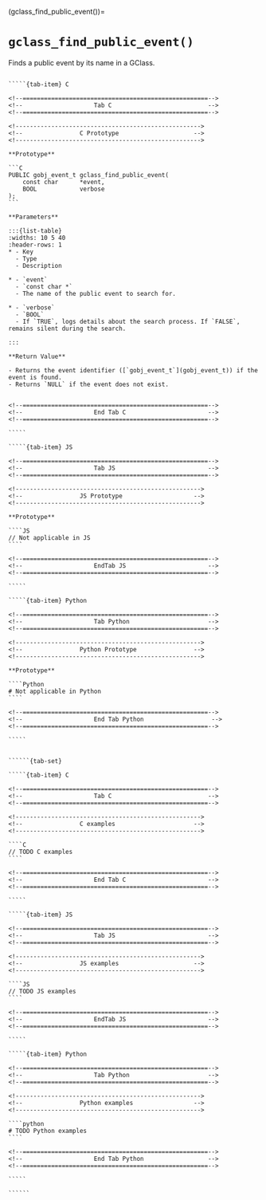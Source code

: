 <!-- ============================================================== -->
(gclass_find_public_event())=
# `gclass_find_public_event()`
<!-- ============================================================== -->

Finds a public event by its name in a GClass.

<!------------------------------------------------------------>
<!--                    Prototypes                          -->
<!------------------------------------------------------------>

``````{tab-set}

`````{tab-item} C

<!--====================================================-->
<!--                    Tab C                           -->
<!--====================================================-->

<!---------------------------------------------------->
<!--                C Prototype                     -->
<!---------------------------------------------------->

**Prototype**

```C
PUBLIC gobj_event_t gclass_find_public_event(
    const char      *event,
    BOOL            verbose
);
```

**Parameters**

:::{list-table}
:widths: 10 5 40
:header-rows: 1
* - Key
  - Type
  - Description

* - `event`
  - `const char *`
  - The name of the public event to search for.

* - `verbose`
  - `BOOL`
  - If `TRUE`, logs details about the search process. If `FALSE`, remains silent during the search.

:::

**Return Value**

- Returns the event identifier ([`gobj_event_t`](gobj_event_t)) if the event is found.  
- Returns `NULL` if the event does not exist.


<!--====================================================-->
<!--                    End Tab C                       -->
<!--====================================================-->

`````

`````{tab-item} JS

<!--====================================================-->
<!--                    Tab JS                          -->
<!--====================================================-->

<!---------------------------------------------------->
<!--                JS Prototype                    -->
<!---------------------------------------------------->

**Prototype**

````JS
// Not applicable in JS
````

<!--====================================================-->
<!--                    EndTab JS                       -->
<!--====================================================-->

`````

`````{tab-item} Python

<!--====================================================-->
<!--                    Tab Python                      -->
<!--====================================================-->

<!---------------------------------------------------->
<!--                Python Prototype                -->
<!---------------------------------------------------->

**Prototype**

````Python
# Not applicable in Python
````

<!--====================================================-->
<!--                    End Tab Python                   -->
<!--====================================================-->

`````

``````

<!------------------------------------------------------------>
<!--                    Examples                            -->
<!------------------------------------------------------------>

```````{dropdown} Examples

``````{tab-set}

`````{tab-item} C

<!--====================================================-->
<!--                    Tab C                           -->
<!--====================================================-->

<!---------------------------------------------------->
<!--                C examples                      -->
<!---------------------------------------------------->

````C
// TODO C examples
````

<!--====================================================-->
<!--                    End Tab C                       -->
<!--====================================================-->

`````

`````{tab-item} JS

<!--====================================================-->
<!--                    Tab JS                          -->
<!--====================================================-->

<!---------------------------------------------------->
<!--                JS examples                     -->
<!---------------------------------------------------->

````JS
// TODO JS examples
````

<!--====================================================-->
<!--                    EndTab JS                       -->
<!--====================================================-->

`````

`````{tab-item} Python

<!--====================================================-->
<!--                    Tab Python                      -->
<!--====================================================-->

<!---------------------------------------------------->
<!--                Python examples                 -->
<!---------------------------------------------------->

````python
# TODO Python examples
````

<!--====================================================-->
<!--                    End Tab Python                  -->
<!--====================================================-->

`````

``````

```````
